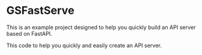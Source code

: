 # GSFastServe
This is an example project designed to help you quickly build an API server based on FastAPI.

This code to help you quickly and easily create an API server.

